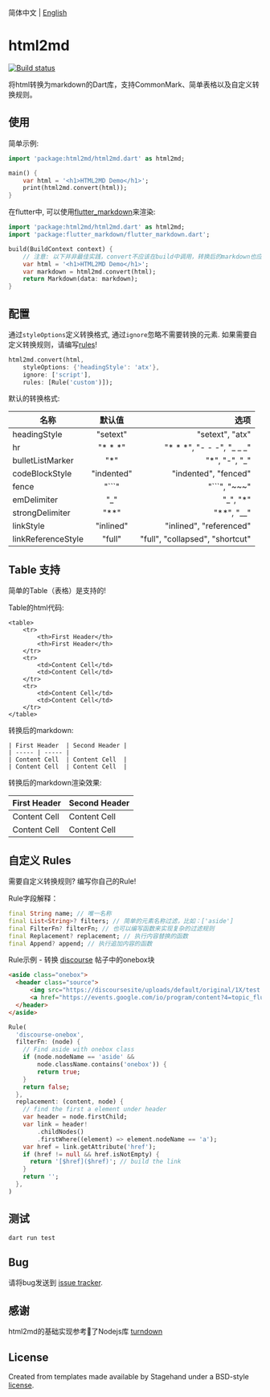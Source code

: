 简体中文 | [English](./README.md)

# html2md

[![Build status](https://travis-ci.org/jarontai/html2md.svg)](https://travis-ci.org/jarontai/html2md)

将html转换为markdown的Dart库，支持CommonMark、简单表格以及自定义转换规则。

## 使用

简单示例:

~~~dart
import 'package:html2md/html2md.dart' as html2md;

main() {
    var html = '<h1>HTML2MD Demo</h1>';
    print(html2md.convert(html));
}
~~~

在flutter中, 可以使用[flutter_markdown](https://pub.dev/packages/flutter_markdown)来渲染:

~~~dart
import 'package:html2md/html2md.dart' as html2md;
import 'package:flutter_markdown/flutter_markdown.dart';

build(BuildContext context) {
    // 注意: 以下并非最佳实践，convert不应该在build中调用，转换后的markdown也应该放到state中
    var html = '<h1>HTML2MD Demo</h1>';
    var markdown = html2md.convert(html);
    return Markdown(data: markdown);
}
~~~

## 配置

通过`styleOptions`定义转换格式, 通过`ignore`忽略不需要转换的元素. 如果需要自定义转换规则，请编写[rules](#custom-rules)!

~~~dart
html2md.convert(html,
    styleOptions: {'headingStyle': 'atx'},
    ignore: ['script'],
    rules: [Rule('custom')]);
~~~

默认的转换格式:

| 名称        | 默认值           | 选项  |
| ------------- |:-------------:| -----:|
| headingStyle      | "setext" | "setext", "atx" |
| hr      | "* * *" | "* * *", "- - -", "_ _ _" |
| bulletListMarker      | "*" | "*", "-", "_" |
| codeBlockStyle      | "indented" | "indented", "fenced" |
| fence      | "\`\`\`" | "\`\`\`", "~~~" |
| emDelimiter      | "_" | "_", "*" |
| strongDelimiter      | "**" | "**", "__" |
| linkStyle      | "inlined" | "inlined", "referenced" |
| linkReferenceStyle      | "full" | "full", "collapsed", "shortcut" |

## Table 支持

简单的Table（表格）是支持的! 

Table的html代码:

    <table>
        <tr>
            <th>First Header</th>
            <th>First Header</th> 
        </tr>
        <tr>
            <td>Content Cell</td>
            <td>Content Cell</td>
        </tr>
        <tr>
            <td>Content Cell</td>
            <td>Content Cell</td>
        </tr>
    </table>

转换后的markdown:

    | First Header  | Second Header |
    | ----- | ----- |
    | Content Cell  | Content Cell  |
    | Content Cell  | Content Cell  |

转换后的markdown渲染效果:

| First Header  | Second Header |
| ----- | ----- |
| Content Cell  | Content Cell  |
| Content Cell  | Content Cell  |

## 自定义 Rules

需要自定义转换规则? 编写你自己的Rule!

Rule字段解释：

~~~dart
final String name; // 唯一名称
final List<String>? filters; // 简单的元素名称过滤，比如：['aside']
final FilterFn? filterFn; // 也可以编写函数来实现复杂的过滤规则
final Replacement? replacement; // 执行内容替换的函数
final Append? append; // 执行追加内容的函数
~~~

Rule示例 - 转换 [discourse](https://www.discourse.org/) 帖子中的onebox块

~~~html
<aside class="onebox">
  <header class="source">
      <img src="https://discoursesite/uploads/default/original/1X/test.png" class="site-icon" width="32" height="32">
      <a href="https://events.google.com/io/program/content?4=topic_flutter&amp;lng=zh-CN" target="_blank" rel="noopener">Google I/O 2021</a>
  </header>
</aside>
~~~

~~~dart
Rule(
  'discourse-onebox',
  filterFn: (node) {
    // Find aside with onebox class
    if (node.nodeName == 'aside' &&
        node.className.contains('onebox')) {
        return true;
    }
    return false;
  },
  replacement: (content, node) {
    // find the first a element under header
    var header = node.firstChild;
    var link = header!
        .childNodes()
        .firstWhere((element) => element.nodeName == 'a');
    var href = link.getAttribute('href');
    if (href != null && href.isNotEmpty) {
      return '[$href]($href)'; // build the link
    }
    return '';
  },
)
~~~

## 测试

    dart run test

## Bug

请将bug发送到 [issue tracker][tracker].

[tracker]: https://github.com/jarontai/html2md/issues

## 感谢

html2md的基础实现参考了Nodejs库 [turndown](https://github.com/domchristie/turndown)

## License
Created from templates made available by Stagehand under a BSD-style
[license](https://github.com/jarontai/html2md/blob/master/LICENSE).